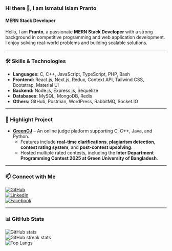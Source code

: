 ### Hi there 👋, I am Ismatul Islam Pranto  
#### MERN Stack Developer  

Hello, I am **Pranto**, a passionate **MERN Stack Developer** with a strong background in competitive programming and web application development. I enjoy solving real-world problems and building scalable solutions.  

---

### 🛠️ Skills & Technologies  
- **Languages:** C, C++, JavaScript, TypeScript, PHP, Bash  
- **Frontend:** React.js, Next.js, Redux, Context API, Tailwind CSS, Bootstrap, Material UI  
- **Backend:** Node.js, Express.js, Sequelize  
- **Databases:** MySQL, MongoDB, Redis  
- **Others:** GitHub, Postman, WordPress, RabbitMQ, Socket.IO  

---

### 🚀 Highlight Project  
- **[GreenOJ](https://oj.gubcpa.com)** – An online judge platform supporting C, C++, Java, and Python.  
  - Features include **real-time clarifications**, **plagiarism detection**, **contest rating system**, and **post-contest upsolving**.  
  - Hosted multiple rated contests, including the **Inter Department Programming Contest 2025 at Green University of Bangladesh**.  

---

### 📫 Connect with Me  
[![GitHub](https://cdn.jsdelivr.net/npm/simple-icons@3.0.1/icons/github.svg)](https://github.com/prantokhaan)  
[![LinkedIn](https://cdn.jsdelivr.net/npm/simple-icons@3.0.1/icons/linkedin.svg)](https://www.linkedin.com/in/prantokhaan/)  
[![Facebook](https://cdn.jsdelivr.net/npm/simple-icons@3.0.1/icons/facebook.svg)](https://www.facebook.com/praan.too)     

---

### 📊 GitHub Stats  
![GitHub stats](https://github-readme-stats.vercel.app/api?username=prantokhaan&show_icons=true&count_private=true)  
![GitHub streak stats](https://github-readme-streak-stats.herokuapp.com/?user=prantokhaan)  
![Top Langs](https://github-readme-stats.vercel.app/api/top-langs/?username=prantokhaan&layout=compact)  
